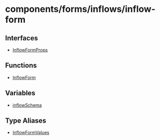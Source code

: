 # components/forms/inflows/inflow-form

## Interfaces

- [InflowFormProps](interfaces/InflowFormProps.md)

## Functions

- [InflowForm](functions/InflowForm.md)

## Variables

- [inflowSchema](variables/inflowSchema.md)

## Type Aliases

- [InflowFormValues](type-aliases/InflowFormValues.md)
